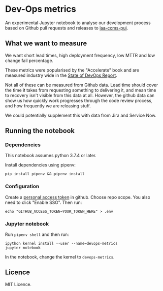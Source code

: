 # Dev-Ops metrics

An experimental Jupyter notebook to analyse our development process based on Github pull requests and releases to [laa-ccms-pui](https://github.com/ministryofjustice/laa-ccms-pui/).

## What we want to measure

We want short lead times, high deployment frequency, low MTTR and low change fail percentage.

These metrics were popularised by the "Accelerate" book and are measured industry wide in the [State of DevOps Report](https://cloud.google.com/devops).

Not all of these can be measured from Github data. Lead time should cover the time it takes from requesting something to delivering it, and mean time to recovery isn't visible from this data at all. However, the github data can show us how quickly work progresses through the code review process, and how frequently we are releasing stuff.

We could potentially supplement this with data from Jira and Service Now.

## Running the notebook
### Dependencies
This notebook assumes python 3.7.4 or later.

Install dependencies using pipenv:

```
pip install pipenv && pipenv install
```

### Configuration
Create a [personal access token](https://github.com/settings/tokens) in github. Choose repo scope. You also need to click "Enable SSO". Then run:

```
echo "GITHUB_ACCESS_TOKEN=YOUR_TOKEN_HERE" > .env
```

### Jupyter notebook
Run `pipenv shell` and then run:

```
ipython kernel install --user --name=devops-metrics
jupyter notebook
```

In the notebook, change the kernel to `devops-metrics`.

## Licence
MIT Licence. 
